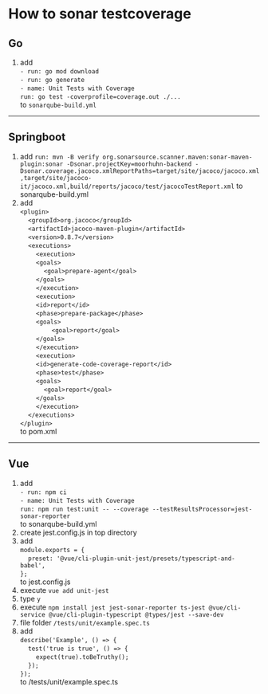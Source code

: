 # How to sonar testcoverage

## Go
1) add <br> 
        `- run: go mod download` <br> 
        `- run: go generate` <br> 
        `- name: Unit Tests with Coverage` <br> 
        `run: go test -coverprofile=coverage.out ./...` <br> 
        to `sonarqube-build.yml`
---

## Springboot
1) add `run: mvn -B verify org.sonarsource.scanner.maven:sonar-maven-plugin:sonar -Dsonar.projectKey=moorhuhn-backend -Dsonar.coverage.jacoco.xmlReportPaths=target/site/jacoco/jacoco.xml,target/site/jacoco-it/jacoco.xml,build/reports/jacoco/test/jacocoTestReport.xml` to sonarqube-build.yml
1) add <br>
            `<plugin>` <br>
				&nbsp;&nbsp;&nbsp;&nbsp;`<groupId>org.jacoco</groupId>` <br>
				&nbsp;&nbsp;&nbsp;&nbsp;`<artifactId>jacoco-maven-plugin</artifactId>` <br>
				&nbsp;&nbsp;&nbsp;&nbsp;`<version>0.8.7</version>` <br>
                &nbsp;&nbsp;&nbsp;&nbsp;`<executions>` <br>
                    &nbsp;&nbsp;&nbsp;&nbsp;&nbsp;&nbsp;&nbsp;&nbsp;`<execution>` <br>
                    &nbsp;&nbsp;&nbsp;&nbsp;&nbsp;&nbsp;&nbsp;&nbsp;`<goals>` <br>
                        &nbsp;&nbsp;&nbsp;&nbsp;&nbsp;&nbsp;&nbsp;&nbsp;&nbsp;&nbsp;&nbsp;&nbsp;`<goal>prepare-agent</goal>` <br>
                    &nbsp;&nbsp;&nbsp;&nbsp;&nbsp;&nbsp;&nbsp;&nbsp;`</goals>` <br>
                    &nbsp;&nbsp;&nbsp;&nbsp;&nbsp;&nbsp;&nbsp;&nbsp;`</execution>` <br>
                    &nbsp;&nbsp;&nbsp;&nbsp;&nbsp;&nbsp;&nbsp;&nbsp;`<execution>` <br>
                    &nbsp;&nbsp;&nbsp;&nbsp;&nbsp;&nbsp;&nbsp;&nbsp;`<id>report</id>` <br>
                    &nbsp;&nbsp;&nbsp;&nbsp;&nbsp;&nbsp;&nbsp;&nbsp;`<phase>prepare-package</phase>` <br>
                    &nbsp;&nbsp;&nbsp;&nbsp;&nbsp;&nbsp;&nbsp;&nbsp;`<goals>` <br>
                        &nbsp;&nbsp;&nbsp;&nbsp;&nbsp;&nbsp;&nbsp;&nbsp;&nbsp;&nbsp;&nbsp;&nbsp;&nbsp;&nbsp;&nbsp;&nbsp;`<goal>report</goal>` <br>
                    &nbsp;&nbsp;&nbsp;&nbsp;&nbsp;&nbsp;&nbsp;&nbsp;`</goals>` <br>
                    &nbsp;&nbsp;&nbsp;&nbsp;&nbsp;&nbsp;&nbsp;&nbsp;`</execution>` <br>
                    &nbsp;&nbsp;&nbsp;&nbsp;&nbsp;&nbsp;&nbsp;&nbsp;`<execution>` <br>
                    &nbsp;&nbsp;&nbsp;&nbsp;&nbsp;&nbsp;&nbsp;&nbsp;`<id>generate-code-coverage-report</id>` <br>
                    &nbsp;&nbsp;&nbsp;&nbsp;&nbsp;&nbsp;&nbsp;&nbsp;`<phase>test</phase>` <br>
                    &nbsp;&nbsp;&nbsp;&nbsp;&nbsp;&nbsp;&nbsp;&nbsp;`<goals>` <br>
                        &nbsp;&nbsp;&nbsp;&nbsp;&nbsp;&nbsp;&nbsp;&nbsp;&nbsp;&nbsp;&nbsp;&nbsp;`<goal>report</goal>` <br>
                    &nbsp;&nbsp;&nbsp;&nbsp;&nbsp;&nbsp;&nbsp;&nbsp;`</goals>` <br>
                    &nbsp;&nbsp;&nbsp;&nbsp;&nbsp;&nbsp;&nbsp;&nbsp;`</execution>` <br>
                &nbsp;&nbsp;&nbsp;&nbsp;`</executions>` <br>
		    `</plugin>` <br>
    to pom.xml
---

## Vue
1) add <br>
        `- run: npm ci` <br>
        `- name: Unit Tests with Coverage` <br>
        `run: npm run test:unit -- --coverage --testResultsProcessor=jest-sonar-reporter` <br>
    to sonarqube-build.yml
1) create jest.config.js in top directory
1) add <br>
    `module.exports = {` <br>
        &nbsp;&nbsp;&nbsp;&nbsp;`preset: '@vue/cli-plugin-unit-jest/presets/typescript-and-babel',` <br>
    `};` <br>
    to jest.config.js
1) execute `vue add unit-jest`
1) type `y`
1) execute `npm install jest jest-sonar-reporter ts-jest @vue/cli-service @vue/cli-plugin-typescript @types/jest --save-dev`
1) file folder `/tests/unit/example.spec.ts`
1) add <br>
    `describe('Example', () => {` <br>
        &nbsp;&nbsp;&nbsp;&nbsp;`test('true is true', () => {` <br>
            &nbsp;&nbsp;&nbsp;&nbsp;&nbsp;&nbsp;&nbsp;&nbsp;`expect(true).toBeTruthy();` <br>
        &nbsp;&nbsp;&nbsp;&nbsp;`});` <br>
    `});` <br>
to /tests/unit/example.spec.ts